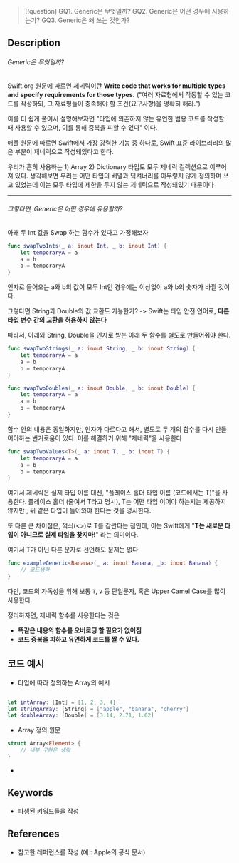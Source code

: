 >[!question]
>GQ1. Generic은 무엇일까?
>GQ2. Generic은 어떤 경우에 사용하는가?
>GQ3. Generic은 왜 쓰는 것인가?

## Description

###### Generic은 무엇일까?

Swift.org 원문에 따르면 제네릭이란
**Write code that works for multiple types and specify requirements for those types.**
("여러 자료형에서 작동할 수 있는 코드를 작성하되, 그 자료형들이 충족해야 할 조건(요구사항)을 명확히 해라.")

이를 더 쉽게 풀어서 설명해보자면
"타입에 의존하지 않는 유연한 범용 코드를 작성할 때 사용할 수 있으며, 이를 통해 중복을 피할 수 있다" 이다.

애플 원문에 따르면 Swift에서 가장 강력한 기능 중 하나로, 
Swift 표준 라이브러리의 많은 부분이 제네릭으로 작성돼있다고 한다. 

우리가 흔히 사용하는 1) Array 2) Dictionary 타입도 모두 제네릭 컬렉션으로 이루어져 있다.
생각해보면 우리는 어떤 타입의 배열과 딕셔너리를 아무렇지 않게 정의하며 쓰고 있었는데
이는 모두 타입에 제한을 두지 않는 제네릭으로 작성돼있기 때문이다

---

######  그렇다면, Generic은 어떤 경우에 유용할까?

 아래 두 Int 값을 Swap 하는 함수가 있다고 가정해보자

```swift
func swapTwoInts(_ a: inout Int, _ b: inout Int) { 
	let temporaryA = a 
	a = b 
	b = temporaryA 
}
```

인자로 들어오는 a와 b의 값이 모두 Int인 경우에는 이상없이 a와 b의 숫자가 바뀔 것이다.

그렇다면 String과 Double의 값 교환도 가능한가?
-> Swift는 타입 안전 언어로, **다른 타입 변수 간의 교환을 허용하지 않는다**

따라서, 아래와 String, Double을 인자로 받는 아래 두 함수를 별도로 만들어줘야 한다.

```swift
func swapTwoStrings(_ a: inout String, _ b: inout String) { 
	let temporaryA = a 
	a = b 
	b = temporaryA 
} 

func swapTwoDoubles(_ a: inout Double, _ b: inout Double) { 
	let temporaryA = a 
	a = b 
	b = temporaryA 
}
```

함수 안의 내용은 동일하지만, 인자가 다르다고 해서,
별도로 두 개의 함수를 다시 만들어야하는 번거로움이 있다. 이를 해결하기 위해 "제네릭"을 사용한다

```swift
func swapTwoValues<T>(_ a: inout T, _ b: inout T) { 
	let temporaryA = a 
	a = b 
	b = temporaryA 
}
```

여기서 제네릭은 실제 타입 이름 대신, "플레이스 홀더 타입 이름 (코드에서는 T)"을 사용한다.
플레이스 홀더 (줄여서 T라고 명시), 
T는 어떤 타입 이어야 하는지는 제공하지 않지만 , 뒤 같은 타입이 들어와야 한다는 것을 명시한다.

또 다른 큰 차이점은, 꺽쇠(<>)로 T를 감싼다는 점인데,
	이는 Swift에게 "**T는 새로운 타입이 아니므로 실제 타입을 찾지마!**" 라는 의미이다.

여기서 T가 아닌 다른 문자로 선언해도 문제는 없다

```swift
func exampleGeneric<Banana>(_ a: inout Banana, _b: inout Banana) {
	// 코드생략
}
```

다만, 코드의 가독성을 위해 보통 `T`, `V` 등 단일문자, 혹은 Upper Camel Case를 많이 사용한다.

정리하자면, 제네릭 함수를 사용한다는 것은
- **똑같은 내용의 함수를 오버로딩 할 필요가 없어짐**
- **코드 중복을 피하고 유연하게 코드를 짤 수 있다.**

## 코드 예시
- 타입에 따라 정의하는 Array의 예시
```swift

let intArray: [Int] = [1, 2, 3, 4]
let stringArray: [String] = ["apple", "banana", "cherry"]
let doubleArray: [Double] = [3.14, 2.71, 1.62]

```

- Array 정의 원문
```swift
struct Array<Element> {
    // 내부 구현은 생략
}
```

- 
## Keywords
+ 파생된 키워드들을 작성

## References
- 참고한 레퍼런스를 작성 (예 : Apple의 공식 문서)